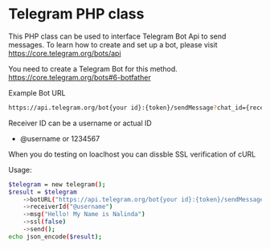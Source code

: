 # Telegram PHP class
This PHP class can be used to interface Telegram Bot Api to send messages. To learn how to create and set up a bot, please visit https://core.telegram.org/bots/api

You need to create a Telegram Bot for this method.
https://core.telegram.org/bots#6-botfather

Example Bot URL 
```sh 
https://api.telegram.org/bot{your id}:{token}/sendMessage?chat_id={receiver}&text={message} 
```

Receiver ID can be a username or actual ID 
- @username  or 1234567

When you do testing on loaclhost you can dissble SSL verification of cURL 

Usage:
```sh
$telegram = new telegram();
$result = $telegram
    ->botURL("https://api.telegram.org/bot{your id}:{token}/sendMessage")
    ->receiverId("@username")
    ->msg("Hello! My Name is Nalinda")
    ->ssl(false)
    ->send();
echo json_encode($result);
```
